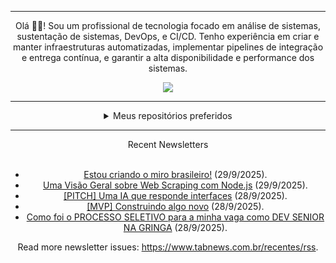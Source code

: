 <div align="center">
<hr>
<p>Olá 👋🏾! Sou um profissional de tecnologia focado em análise de sistemas, sustentação de sistemas, DevOps, e CI/CD. Tenho experiência em criar e manter infraestruturas automatizadas, implementar pipelines de integração e entrega contínua, e garantir a alta disponibilidade e performance dos sistemas.</p>
  <img src="https://media.giphy.com/media/yAGIvCiwPJn5C/giphy.gif">
<hr>
  <details>
  <summary>Meus repositórios preferidos</summary>
  <br />
  Alguns dos meus melhores repositórios:
  <br />
<br />
  <ul><li><a href=https://github.com/commitgeist/aluratube target="_blank" rel="noopener noreferrer">commitgeist/aluratube</a> (<b>0</b> ✨ and <b>0</b> 🍴): Aluratube - Desenvolvido durante a imersão React da Alura no final de 2022</li><li><a href=https://github.com/commitgeist/nlw-ia target="_blank" rel="noopener noreferrer">commitgeist/nlw-ia</a> (<b>0</b> ✨ and <b>0</b> 🍴): Projeto desenvolvido durante a NLW IA - Usando a API da OPENAI</li><li><a href=https://github.com/commitgeist/nlw-journey-ia target="_blank" rel="noopener noreferrer">commitgeist/nlw-journey-ia</a> (<b>0</b> ✨ and <b>0</b> 🍴): NLW IA - Agent de viagens usando python + langchain + GPT</li>
<li>More coming soon :).</li>
</ul>
  </details>
  <hr/>
    <summary>Recent Newsletters</summary>
  <br />
  <ul>
    <li><a href=https://www.tabnews.com.br/gxara/estou-criando-o-miro-brasileiro target="_blank" rel="noopener noreferrer">Estou criando o miro brasileiro!</a> (29/9/2025).</li><li><a href=https://www.tabnews.com.br/marcuth/uma-visao-geral-sobre-web-scraping-com-node-js target="_blank" rel="noopener noreferrer">Uma Visão Geral sobre Web Scraping com Node.js</a> (29/9/2025).</li><li><a href=https://www.tabnews.com.br/watheusHenry/uma-ia-que-responde-interfaces target="_blank" rel="noopener noreferrer">[PITCH] Uma IA que responde interfaces</a> (28/9/2025).</li><li><a href=https://www.tabnews.com.br/er1c3g/mvp-construindo-algo-novo target="_blank" rel="noopener noreferrer">[MVP] Construindo algo novo</a> (28/9/2025).</li><li><a href=https://www.tabnews.com.br/koziel/como-foi-o-processo-seletivo-para-a-minha-vaga-como-dev-senior-na-gringa target="_blank" rel="noopener noreferrer">Como foi o PROCESSO SELETIVO para a minha vaga como DEV SENIOR NA GRINGA</a> (28/9/2025).</li>
  </ul>
<p>Read more newsletter issues: <a href="https://www.tabnews.com.br/recentes/rss">https://www.tabnews.com.br/recentes/rss</a>.</p>
  </details>
